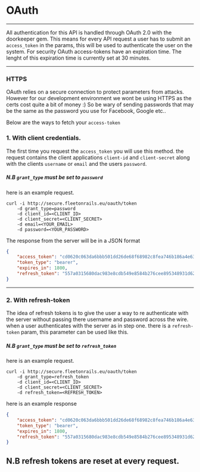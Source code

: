 # OAuth
---

All authentication for this API is handled through OAuth 2.0 with the doorkeeper gem.
This means for every API request a user has to submit an `access_token` in the params, this will
be used to authenticate the user on the system. For security OAuth access-tokens have an expiration time.
The lenght of this expiration time is currently set at 30 minutes.

---
### HTTPS
OAuth relies on a secure connection to protect parameters from attacks. However for our development
environment we wont be using HTTPS as the certs cost quite a bit of money :)
So be wary of sending passwords that may be the same as the password you use for Facebook, Google etc..

Below are the ways to fetch your `access-token`

### 1. With client credentials.
The first time you request the `access_token` you will use this method. the request contains the client
applications `client-id` and `client-secret` along with the clients `username` or `email` and the users
`password`.
##### N.B `grant_type` must be set to `password`
here is an example request.

```
curl -i http://secure.fleetonrails.eu/oauth/token
    -d grant_type=password
    -d client_id=<CLIENT_ID>
    -d client_secret=<CLIENT_SECRET>
    -d email=<YOUR_EMAIL>
    -d password=<YOUR_PASSWORD>
```

The response from the server will be in a JSON format

``` json
{
    "access_token": "cd0620c063da6bbb501dd26de68f68982c8fea746b186a4e63b5275c1dce614c",
    "token_type": "bearer",
    "expires_in": 1800,
    "refresh_token": "557a0315680dac983e8cdb549e8584b276cee895348931d62b2b33d72177a5a2"
}
```

---

### 2. With refresh-token
The idea of refresh tokens is to give the user a way to re authenticate with the server without passing
there username and password across the wire. when a user authenticates with the server as in step one.
there is a `refresh-token` param, this parameter can be used like this.
##### N.B `grant_type` must be set to `refresh_token`
here is an example request.

```
curl -i http://secure.fleetonrails.eu/oauth/token
    -d grant_type=refresh_token
    -d client_id=<CLIENT_ID>
    -d client_secret=<CLIENT_SECRET>
    -d refresh_token=<REFRESH_TOKEN>
```

here is an example response

``` json
{
    "access_token": "cd0620c063da6bbb501dd26de68f68982c8fea746b186a4e63b5275c1dce614c",
    "token_type": "bearer",
    "expires_in": 1800,
    "refresh_token": "557a0315680dac983e8cdb549e8584b276cee895348931d62b2b33d72177a5a2"
}
```

## N.B refresh tokens are reset at every request.